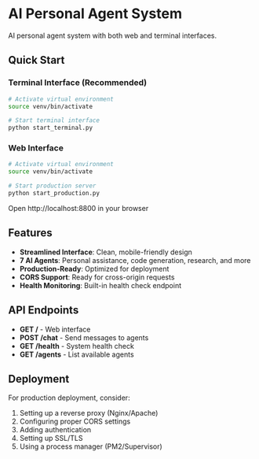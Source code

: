 # AI Personal Agent System

AI personal agent system with both web and terminal interfaces.

## Quick Start

### Terminal Interface (Recommended)

```bash
# Activate virtual environment
source venv/bin/activate

# Start terminal interface
python start_terminal.py
```

### Web Interface

```bash
# Activate virtual environment
source venv/bin/activate

# Start production server
python start_production.py
```

Open http://localhost:8800 in your browser

## Features

- **Streamlined Interface**: Clean, mobile-friendly design
- **7 AI Agents**: Personal assistance, code generation, research, and more
- **Production-Ready**: Optimized for deployment
- **CORS Support**: Ready for cross-origin requests
- **Health Monitoring**: Built-in health check endpoint

## API Endpoints

- **GET /** - Web interface
- **POST /chat** - Send messages to agents
- **GET /health** - System health check
- **GET /agents** - List available agents

## Deployment

For production deployment, consider:

1. Setting up a reverse proxy (Nginx/Apache)
2. Configuring proper CORS settings
3. Adding authentication
4. Setting up SSL/TLS
5. Using a process manager (PM2/Supervisor)
